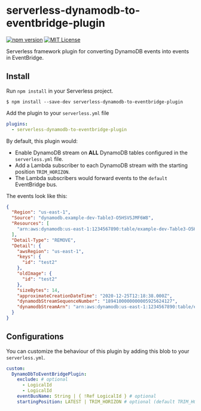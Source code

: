 # serverless-dynamodb-to-eventbridge-plugin

[![npm version](https://badge.fury.io/js/serverless-dynamodb-to-eventbridge-plugin.svg)](https://badge.fury.io/js/serverless-dynamodb-to-eventbridge-plugin)
[![MIT License](http://img.shields.io/badge/license-MIT-blue.svg?style=flat)](LICENSE)

Serverless framework plugin for converting DynamoDB events into events in EventBridge.

## Install

Run `npm install` in your Serverless project.

`$ npm install --save-dev serverless-dynamodb-to-eventbridge-plugin`

Add the plugin to your `serverless.yml` file

```yml
plugins:
  - serverless-dynamodb-to-eventbridge-plugin
```

By default, this plugin would:

- Enable DynamoDB stream on **ALL** DynamoDB tables configured in the `serverless.yml` file.
- Add a Lambda subscriber to each DynamoDB stream with the starting position `TRIM_HORIZON`.
- The Lambda subscribers would forward events to the `default` EventBridge bus.

The events look like this:

```json
{
  "Region": "us-east-1",
  "Source": "dynamodb.example-dev-Table3-O5HSVSJMF6W8",
  "Resources": [
    "arn:aws:dynamodb:us-east-1:1234567890:table/example-dev-Table3-O5HSVSJMF6W8"
  ],
  "Detail-Type": "REMOVE",
  "Detail": {
    "awsRegion": "us-east-1",
    "keys": {
      "id": "test2"
    },
    "oldImage": {
      "id": "test2"
    },
    "sizeBytes": 14,
    "approximateCreationDateTime": "2020-12-25T12:18:38.000Z",
    "dynamodbStreamSequenceNumber": "1894100000000005925624127",
    "dynamodbStreamArn": "arn:aws:dynamodb:us-east-1:1234567890:table/example-dev-Table3-O5HSVSJMF6W8/stream/2020-12-25T03:00:09.158"
  }
}

```

## Configurations

You can customize the behaviour of this plugin by adding this blob to your `serverless.yml`.

```yml
custom:
  DynamoDbToEventBridgePlugin:
    exclude: # optional
      - LogicalId
      - LogicalId
    eventBusName: String | { !Ref LogicalId } # optional
    startingPosition: LATEST | TRIM_HORIZON # optional (default TRIM_HORIZON)
```
